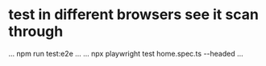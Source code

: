 # test in different browsers see it scan through
...
npm run test:e2e
...
...
npx playwright test home.spec.ts --headed
...
